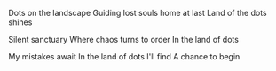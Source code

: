 Dots on the landscape
Guiding lost souls home at last
Land of the dots shines

Silent sanctuary
Where chaos turns to order
In the land of dots

My mistakes await
In the land of dots I'll find
A chance to begin

